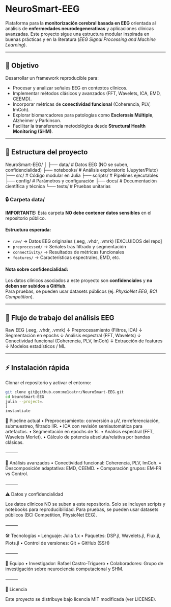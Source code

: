 # NeuroSmart-EEG

Plataforma para la **monitorización cerebral basada en EEG** orientada al análisis de **enfermedades neurodegenerativas** y aplicaciones clínicas avanzadas. Este proyecto sigue una estructura modular inspirada en buenas prácticas y en la literatura (*EEG Signal Processing and Machine Learning*).

---

## 🎯 Objetivo
Desarrollar un framework reproducible para:
- Procesar y analizar señales EEG en contextos clínicos.
- Implementar métodos clásicos y avanzados (FFT, Wavelets, ICA, EMD, CEEMD).
- Incorporar métricas de **conectividad funcional** (Coherencia, PLV, ImCoh).
- Explorar biomarcadores para patologías como **Esclerosis Múltiple**, Alzheimer y Parkinson.
- Facilitar la transferencia metodológica desde **Structural Health Monitoring (SHM)**.

---

## 📂 Estructura del proyecto

NeuroSmart-EEG/
│
├── data/           # Datos EEG (NO se suben, confidencialidad)
├── notebooks/      # Análisis exploratorio (Jupyter/Pluto)
├── src/            # Código modular en Julia
├── scripts/        # Pipelines ejecutables
├── config/         # Parámetros y configuración
├── docs/           # Documentación científica y técnica
└── tests/          # Pruebas unitarias

### 🔒 **Carpeta data/**

**IMPORTANTE:** Esta carpeta **NO debe contener datos sensibles** en el repositorio público.

#### Estructura esperada:

- `raw/` → Datos EEG originales (.eeg, .vhdr, .vmrk) [EXCLUIDOS del repo]
- `preprocessed/` → Señales tras filtrado y segmentación
- `connectivity/` → Resultados de métricas funcionales
- `features/` → Características espectrales, EMD, etc.

#### Nota sobre confidencialidad:

Los datos clínicos asociados a este proyecto son **confidenciales** y **no deben ser subidos a GitHub**.  
Para pruebas, se pueden usar datasets públicos (ej. *PhysioNet EEG*, *BCI Competition*).

---

## 🔄 Flujo de trabajo del análisis EEG

Raw EEG (.eeg, .vhdr, .vmrk)
↓
Preprocesamiento (Filtros, ICA)
↓
Segmentación en epochs
↓
Análisis espectral (FFT, Wavelets)
↓
Conectividad funcional (Coherencia, PLV, ImCoh)
↓
Extracción de features
↓
Modelos estadísticos / ML

---

## ⚡ Instalación rápida

Clonar el repositorio y activar el entorno:
```bash
git clone git@github.com:me1catrr/NeuroSmart-EEG.git
cd NeuroSmart-EEG
julia --project=.
]
instantiate
```

🚀 Pipeline actual
	•	Preprocesamiento: conversión a µV, re-referenciación, submuestreo, filtrado IIR.
	•	ICA con revisión semiautomática para artefactos.
	•	Segmentación en epochs de 1s.
	•	Análisis espectral (FFT, Wavelets Morlet).
	•	Cálculo de potencia absoluta/relativa por bandas clásicas.

⸻

🔬 Análisis avanzados
	•	Conectividad funcional: Coherencia, PLV, ImCoh.
	•	Descomposición adaptativa: EMD, CEEMD.
	•	Comparación grupos: EM-FR vs Control.

⸻

⚠️ Datos y confidencialidad

Los datos clínicos NO se suben a este repositorio.
Solo se incluyen scripts y notebooks para reproducibilidad.
Para pruebas, se pueden usar datasets públicos (BCI Competition, PhysioNet EEG).

⸻

🛠 Tecnologías
	•	Lenguaje: Julia 1.x
	•	Paquetes: DSP.jl, Wavelets.jl, Flux.jl, Plots.jl
	•	Control de versiones: Git + GitHub (SSH)

⸻

👥 Equipo
	•	Investigador: Rafael Castro-Triguero
	•	Colaboradores: Grupo de investigación sobre neurociencia computacional y SHM.

⸻

📜 Licencia

Este proyecto se distribuye bajo licencia MIT modificada (ver LICENSE).